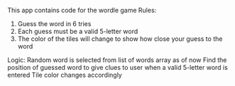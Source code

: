 This app contains code for the wordle game
Rules:
1. Guess the word in 6 tries
2. Each guess must be a valid 5-letter word
3. The color of the tiles will change to show how close your guess to the word

Logic:
Random word is selected from list of words array as of now
Find the position of guessed word to give clues to user when a valid 5-letter word is entered
Tile color changes accordingly
